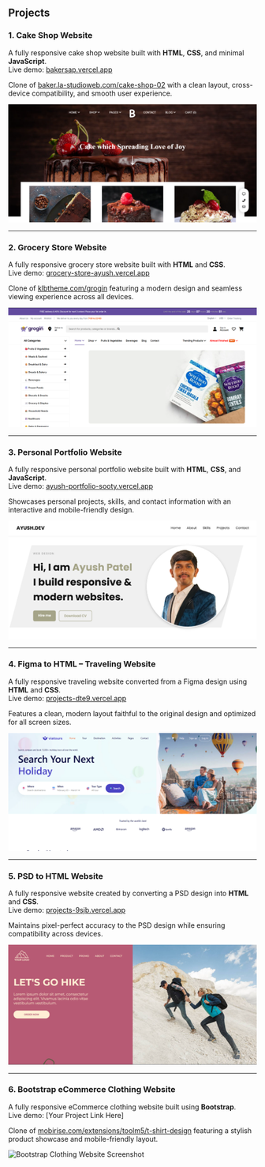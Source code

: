## Projects

### 1. Cake Shop Website  
A fully responsive cake shop website built with **HTML**, **CSS**, and minimal **JavaScript**.  
Live demo: [bakersap.vercel.app](https://bakersap.vercel.app/)  

Clone of [baker.la-studioweb.com/cake-shop-02](https://baker.la-studioweb.com/cake-shop-02/) with a clean layout, cross-device compatibility, and smooth user experience.

![Cake Shop Screenshot](Ayush-Portfolio/Cake-shop.png)

---

### 2. Grocery Store Website  
A fully responsive grocery store website built with **HTML** and **CSS**.  
Live demo: [grocery-store-ayush.vercel.app](https://grocery-store-ayush.vercel.app/)  

Clone of [klbtheme.com/grogin](https://klbtheme.com/grogin/) featuring a modern design and seamless viewing experience across all devices.

![Grocery Store Screenshot](Ayush-Portfolio/Grocery-Store.png)

---

### 3. Personal Portfolio Website  
A fully responsive personal portfolio website built with **HTML**, **CSS**, and **JavaScript**.  
Live demo: [ayush-portfolio-sooty.vercel.app](https://ayush-portfolio-sooty.vercel.app/)  

Showcases personal projects, skills, and contact information with an interactive and mobile-friendly design.

![Portfolio Screenshot](Ayush-Portfolio/portfolio.png)

---

### 4. Figma to HTML – Traveling Website  
A fully responsive traveling website converted from a Figma design using **HTML** and **CSS**.  
Live demo: [projects-dte9.vercel.app](https://projects-dte9.vercel.app/)  

Features a clean, modern layout faithful to the original design and optimized for all screen sizes.

![Traveling Website Screenshot](Ayush-Portfolio/FIGMA-To-HTML.png)

---

### 5. PSD to HTML Website  
A fully responsive website created by converting a PSD design into **HTML** and **CSS**.  
Live demo: [projects-9sjb.vercel.app](https://projects-9sjb.vercel.app/)  

Maintains pixel-perfect accuracy to the PSD design while ensuring compatibility across devices.

![PSD Website Screenshot](Ayush-Portfolio/PSD-To-HTML.png)

---

### 6. Bootstrap eCommerce Clothing Website  
A fully responsive eCommerce clothing website built using **Bootstrap**.  
Live demo: [Your Project Link Here]  

Clone of [mobirise.com/extensions/toolm5/t-shirt-design](https://mobirise.com/extensions/toolm5/t-shirt-design/) featuring a stylish product showcase and mobile-friendly layout.

![Bootstrap Clothing Website Screenshot](https://your-screenshot-link.com/bootstrap-clothing.png)
